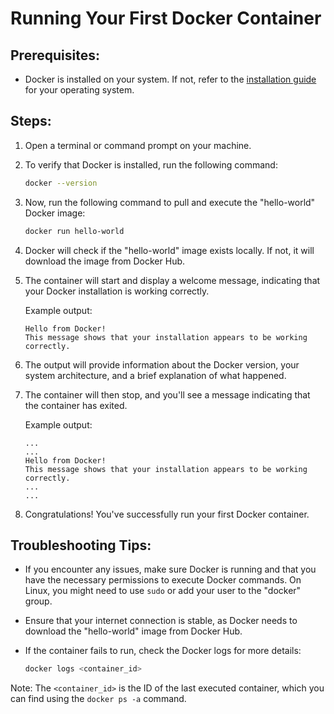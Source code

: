 # Running Your First Docker Container

## Prerequisites:
- Docker is installed on your system. If not, refer to the [installation guide](#install-docker-on-windows-linux-mac) for your operating system.

## Steps:

1. Open a terminal or command prompt on your machine.

2. To verify that Docker is installed, run the following command:
   ```bash
   docker --version
   ```

3. Now, run the following command to pull and execute the "hello-world" Docker image:
   ```bash
   docker run hello-world
   ```

4. Docker will check if the "hello-world" image exists locally. If not, it will download the image from Docker Hub.

5. The container will start and display a welcome message, indicating that your Docker installation is working correctly.

   Example output:
   ```
   Hello from Docker!
   This message shows that your installation appears to be working correctly.
   ```

6. The output will provide information about the Docker version, your system architecture, and a brief explanation of what happened.

7. The container will then stop, and you'll see a message indicating that the container has exited.

   Example output:
   ```
   ...
   ...
   Hello from Docker!
   This message shows that your installation appears to be working correctly.
   ...
   ...
   ```

8. Congratulations! You've successfully run your first Docker container.

## Troubleshooting Tips:
- If you encounter any issues, make sure Docker is running and that you have the necessary permissions to execute Docker commands. On Linux, you might need to use `sudo` or add your user to the "docker" group.

- Ensure that your internet connection is stable, as Docker needs to download the "hello-world" image from Docker Hub.

- If the container fails to run, check the Docker logs for more details:
  ```bash
  docker logs <container_id>
  ```

Note: The `<container_id>` is the ID of the last executed container, which you can find using the `docker ps -a` command.

